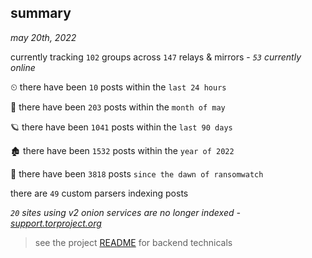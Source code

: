 
## summary
_may 20th, 2022_

currently tracking `102` groups across `147` relays & mirrors - _`53` currently online_

⏲ there have been `10` posts within the `last 24 hours`

🦈 there have been `203` posts within the `month of may`

🪐 there have been `1041` posts within the `last 90 days`

🏚 there have been `1532` posts within the `year of 2022`

🦕 there have been `3818` posts `since the dawn of ransomwatch`

there are `49` custom parsers indexing posts

_`20` sites using v2 onion services are no longer indexed - [support.torproject.org](https://support.torproject.org/onionservices/v2-deprecation/)_

> see the project [README](https://github.com/joshhighet/ransomwatch#ransomwatch--) for backend technicals

